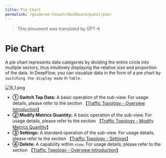 ```yaml
---
title: Pie Chart
permalink: /guide/ee-tenant/dashboard/panel/pie/
---
```


> This document was translated by GPT-4

# Pie Chart

A pie chart represents data categories by dividing the entire circle into multiple sectors, thus intuitively displaying the relative size and proportion of the data. In DeepFlow, you can visualize data in the form of a pie chart by `switching the display mode` in `Table`.

![6_1.png](https://yunshan-guangzhou.oss-cn-beijing.aliyuncs.com/pub/pic/202309196509754fce717.png)

- **① Switch Top Data:** A basic operation of the sub-view. For usage details, please refer to the section 【[Traffic Topology - Overview Introduction](./topology/)】
- **② Modify Metrics Quantity:** A basic operation of the sub-view. For usage details, please refer to the section 【[Traffic Topology - Modify Metrics Quantity](./topology/)】
- **③ Settings:** A standard operation of the sub-view. For usage details, please refer to the section 【[Traffic Topology - Settings](./topology/)】
- **④ Delete:** A capability within `view`. For usage details, please refer to the section 【[Traffic Topology - Overview Introduction](./topology/)】
